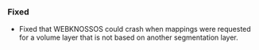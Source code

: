 ### Fixed
- Fixed that WEBKNOSSOS could crash when mappings were requested for a volume layer that is not based on another segmentation layer.
